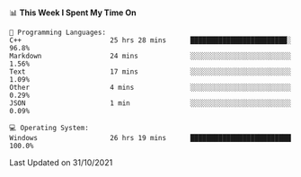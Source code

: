 
<!--START_SECTION:waka-->
📊 **This Week I Spent My Time On** 

```text
💬 Programming Languages: 
C++                      25 hrs 28 mins      ████████████████████████░   96.8% 
Markdown                 24 mins             ░░░░░░░░░░░░░░░░░░░░░░░░░   1.56% 
Text                     17 mins             ░░░░░░░░░░░░░░░░░░░░░░░░░   1.09% 
Other                    4 mins              ░░░░░░░░░░░░░░░░░░░░░░░░░   0.29% 
JSON                     1 min               ░░░░░░░░░░░░░░░░░░░░░░░░░   0.09%

💻 Operating System: 
Windows                  26 hrs 19 mins      █████████████████████████   100.0%

```


 Last Updated on 31/10/2021
<!--END_SECTION:waka-->
